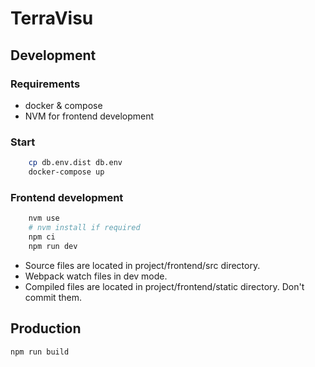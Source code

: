 TerraVisu
=========

Development
-----------

### Requirements

* docker & compose
* NVM for frontend development

### Start

```bash
    cp db.env.dist db.env
    docker-compose up
```
### Frontend development

```bash
    nvm use
    # nvm install if required
    npm ci
    npm run dev
```

  * Source files are located in project/frontend/src directory.
  * Webpack watch files in dev mode.
  * Compiled files are located in project/frontend/static directory. Don't commit them.

Production
----------

    npm run build